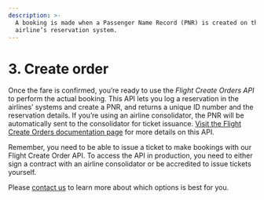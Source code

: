 ```yaml
---
description: >-
  A booking is made when a Passenger Name Record (PNR) is created on the
  airline’s reservation system.
---
```


# 3. Create order

Once the fare is confirmed, you’re ready to use the _Flight Create Orders API_ to perform the actual booking. This API lets you log a reservation in the airlines’ systems and create a PNR, and returns a unique ID number and the reservation details. If you’re using an airline consolidator, the PNR will be automatically sent to the consolidator for ticket issuance. [Visit the Flight Create Orders documentation page](https://developers.amadeus.com/self-service/category/air/api-doc/flight-create-orders) for more details on this API.

Remember, you need to be able to issue a ticket to make bookings with our Flight Create Order API. To access the API in production, you need to either sign a contract with an airline consolidator or be accredited to issue tickets yourself. 

Please [contact us](https://developers.amadeus.com/support/contact-us-self-service) to learn more about which options is best for you.

